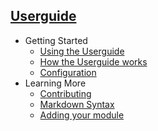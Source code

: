 ## [Userguide]()

- Getting Started
  - [Using the Userguide](using)
  - [How the Userguide works](works)
  - [Configuration](config)
- Learning More
  - [Contributing](contributing)
  - [Markdown Syntax](markdown)
  - [Adding your module](adding)
